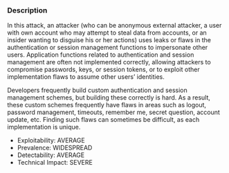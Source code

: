 ### Description

In this attack, an attacker (who can be anonymous external attacker, a user
with own account who may attempt to steal data from accounts, or an insider
wanting to disguise his or her actions) uses leaks or flaws in the
authentication or session management functions to impersonate other users.
Application functions related to authentication and session management are
often not implemented correctly, allowing attackers to compromise passwords,
keys, or session tokens, or to exploit other implementation flaws to assume
other users’ identities.

Developers frequently build custom authentication and session management
schemes, but building these correctly is hard. As a result, these custom
schemes frequently have flaws in areas such as logout, password management,
timeouts, remember me, secret question, account update, etc. Finding such
flaws can sometimes be difficult, as each implementation is unique.

- Exploitability: AVERAGE
- Prevalence: WIDESPREAD
- Detectability: AVERAGE
- Technical Impact: SEVERE
